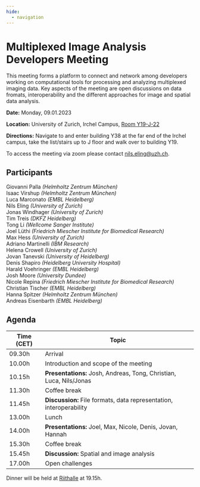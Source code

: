 ```yaml
---
hide:
  - navigation
---
```


# Multiplexed Image Analysis Developers Meeting

This meeting forms a platform to connect and network among developers working on computational tools for processing and analyzing multiplexed imaging data.
Key aspects of the meeting are open discussions on data fromats, interoperability and the different approaches for image and spatial data analysis.

**Date:** Monday, 09.01.2023  
  
**Location:** University of Zurich, Irchel Campus, [Room Y19-J-22](https://www.plaene.uzh.ch/Y19?z=6&lon=951928.12694089&lat=6007121.6937867&f=showAll&w=618&h=460&m=marker_building_Y19)  
  
**Directions:** Navigate to and enter building Y38 at the far end of the Irchel campus, take the list/stairs up to J floor and walk over to building Y19.  

To access the meeting via zoom please contact [nils.eling@uzh.ch](mailto:nils.eling@uzh.ch).

## Participants

Giovanni Palla *(Helmholtz Zentrum München)*  
Isaac Virshup *(Helmholtz Zentrum München)*  
Luca Marconato *(EMBL Heidelberg)*  
Nils Eling *(University of Zurich)*  
Jonas Windhager *(University of Zurich)*  
Tim Treis *(DKFZ Heidelberg)*  
Tong Li *(Wellcome Sanger Institute)*  
Joel Lüthi *(Friedrich Miescher Institute for Biomedical Research)*  
Max Hess *(University of Zurich)*  
Adriano Martinelli *(IBM Research)*  
Helena Crowell *(University of Zurich)*  
Jovan Tanevski *(University of Heidelberg)*  
Denis Shapiro *(Heidelberg University Hospital)*  
Harald Voehringer *(EMBL Heidelberg)*  
Josh Moore *(University Dundee)*  
Nicole Repina *(Friedrich Miescher Institute for Biomedical Research)*  
Christian Tischer *(EMBL Heidelberg)*  
Hanna Spitzer *(Helmholtz Zentrum München)*  
Andreas Eisenbarth *(EMBL Heidelberg)*  

## Agenda

| Time (CET)  | Topic                                                               |
| ----------- | ------------------------------------------------------------------- |
| 09.30h      | Arrival                                                             |
| 10.00h      | Introduction and scope of the meeting                               |
| 10.15h      | **Presentations:** Josh, Andreas, Tong, Christian, Luca, Nils/Jonas |
| 11.30h      | Coffee break                                                        |
| 11.45h      | **Discussion:** File formats, data representation, interoperability |
| 13.00h      | Lunch                                                               |
| 14.00h      | **Presentations:** Joel, Max, Nicole, Denis, Jovan, Hannah          |
| 15.30h      | Coffee break                                                        |
| 15.45h      | **Discussion:** Spatial and image analysis                          |
| 17.00h      | Open challenges                                                     |

Dinner will be held at [Riithalle](https://goo.gl/maps/RwhmcgUp6hfpUEE76) at 19.15h.